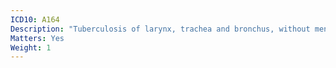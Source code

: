 ```yaml
---
ICD10: A164
Description: "Tuberculosis of larynx, trachea and bronchus, without mention of bacteriological or histological confirmation"
Matters: Yes
Weight: 1
---
```

